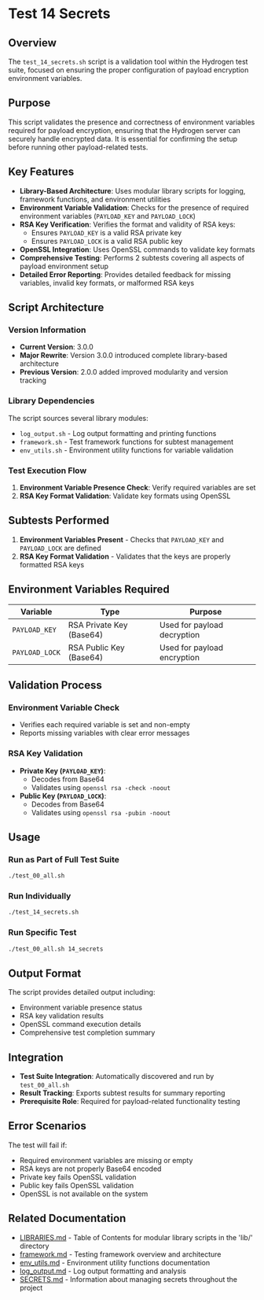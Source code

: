 # Test 14 Secrets

## Overview

The `test_14_secrets.sh` script is a validation tool within the Hydrogen test suite, focused on ensuring the proper configuration of payload encryption environment variables.

## Purpose

This script validates the presence and correctness of environment variables required for payload encryption, ensuring that the Hydrogen server can securely handle encrypted data. It is essential for confirming the setup before running other payload-related tests.

## Key Features

- **Library-Based Architecture**: Uses modular library scripts for logging, framework functions, and environment utilities
- **Environment Variable Validation**: Checks for the presence of required environment variables (`PAYLOAD_KEY` and `PAYLOAD_LOCK`)
- **RSA Key Verification**: Verifies the format and validity of RSA keys:
  - Ensures `PAYLOAD_KEY` is a valid RSA private key
  - Ensures `PAYLOAD_LOCK` is a valid RSA public key
- **OpenSSL Integration**: Uses OpenSSL commands to validate key formats
- **Comprehensive Testing**: Performs 2 subtests covering all aspects of payload environment setup
- **Detailed Error Reporting**: Provides detailed feedback for missing variables, invalid key formats, or malformed RSA keys

## Script Architecture

### Version Information

- **Current Version**: 3.0.0
- **Major Rewrite**: Version 3.0.0 introduced complete library-based architecture
- **Previous Version**: 2.0.0 added improved modularity and version tracking

### Library Dependencies

The script sources several library modules:

- `log_output.sh` - Log output formatting and printing functions
- `framework.sh` - Test framework functions for subtest management
- `env_utils.sh` - Environment utility functions for variable validation

### Test Execution Flow

1. **Environment Variable Presence Check**: Verify required variables are set
2. **RSA Key Format Validation**: Validate key formats using OpenSSL

## Subtests Performed

1. **Environment Variables Present** - Checks that `PAYLOAD_KEY` and `PAYLOAD_LOCK` are defined
2. **RSA Key Format Validation** - Validates that the keys are properly formatted RSA keys

## Environment Variables Required

| Variable | Type | Purpose |
|----------|------|---------|
| `PAYLOAD_KEY` | RSA Private Key (Base64) | Used for payload decryption |
| `PAYLOAD_LOCK` | RSA Public Key (Base64) | Used for payload encryption |

## Validation Process

### Environment Variable Check

- Verifies each required variable is set and non-empty
- Reports missing variables with clear error messages

### RSA Key Validation

- **Private Key (`PAYLOAD_KEY`)**:
  - Decodes from Base64
  - Validates using `openssl rsa -check -noout`
- **Public Key (`PAYLOAD_LOCK`)**:
  - Decodes from Base64  
  - Validates using `openssl rsa -pubin -noout`

## Usage

### Run as Part of Full Test Suite

```bash
./test_00_all.sh
```

### Run Individually

```bash
./test_14_secrets.sh
```

### Run Specific Test

```bash
./test_00_all.sh 14_secrets
```

## Output Format

The script provides detailed output including:

- Environment variable presence status
- RSA key validation results
- OpenSSL command execution details
- Comprehensive test completion summary

## Integration

- **Test Suite Integration**: Automatically discovered and run by `test_00_all.sh`
- **Result Tracking**: Exports subtest results for summary reporting
- **Prerequisite Role**: Required for payload-related functionality testing

## Error Scenarios

The test will fail if:

- Required environment variables are missing or empty
- RSA keys are not properly Base64 encoded
- Private key fails OpenSSL validation
- Public key fails OpenSSL validation
- OpenSSL is not available on the system

## Related Documentation

- [LIBRARIES.md](LIBRARIES.md) - Table of Contents for modular library scripts in the 'lib/' directory
- [framework.md](framework.md) - Testing framework overview and architecture
- [env_utils.md](env_utils.md) - Environment utility functions documentation
- [log_output.md](log_output.md) - Log output formatting and analysis
- [SECRETS.md](/SECRETS.md) - Information about managing secrets throughout the project